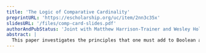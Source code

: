 ```yaml
---
title: 'The Logic of Comparative Cardinality'
preprintURL: 'https://escholarship.org/uc/item/2nn3c35x'
slidesURL: '/files/comp-card-slides.pdf'
authorAndPubStatus: 'Joint with Matthew Harrison-Trainer and Wesley Holliday; R&R for Journal of Symbolic Logic.'
abstract: | 
  This paper investigates the principles that one must add to Boolean algebra to capture reasoning not only about intersection, union, and complementation of sets, but also about the relative size of sets. We completely axiomatize such reasoning under the Cantorian definition of relative size in terms of injections.
---
```

